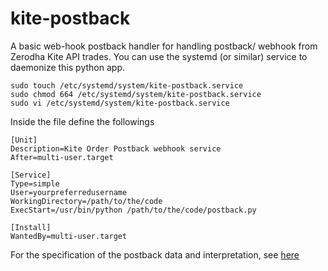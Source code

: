 # kite-postback
A basic web-hook postback handler for handling postback/ webhook from Zerodha Kite API trades. You can use the systemd (or similar) service to daemonize this python app.
```
sudo touch /etc/systemd/system/kite-postback.service
sudo chmod 664 /etc/systemd/system/kite-postback.service
sudo vi /etc/systemd/system/kite-postback.service
```
Inside the file define the followings
```
[Unit]
Description=Kite Order Postback webhook service
After=multi-user.target

[Service]
Type=simple
User=yourpreferredusername
WorkingDirectory=/path/to/the/code
ExecStart=/usr/bin/python /path/to/the/code/postback.py

[Install]
WantedBy=multi-user.target
```
For the specification of the postback data and interpretation, see [here](https://kite.trade/docs/connect/v3/postbacks/)
